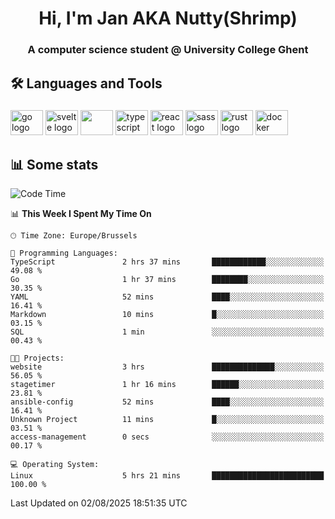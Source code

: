 <h1 align="center">Hi, I'm Jan AKA Nutty(Shrimp)</h1>
<h3 align="center">A computer science student @ University College Ghent</h3>

<h2 align="left">🛠️ Languages and Tools</h2>

###

<div align="left">
  <img src="https://cdn.jsdelivr.net/gh/devicons/devicon/icons/go/go-original.svg" height="40" width="52" alt="go logo"  />
  <img src="https://cdn.jsdelivr.net/gh/devicons/devicon@latest/icons/svelte/svelte-original.svg"  height="40" width="52" alt="svelte logo" />
  <img src="https://cdn.jsdelivr.net/gh/devicons/devicon@latest/icons/tailwindcss/tailwindcss-original.svg" height="40" width="52" />
  <img src="https://cdn.jsdelivr.net/gh/devicons/devicon/icons/typescript/typescript-original.svg" height="40" width="52" alt="typescript logo"  />
  <img src="https://cdn.jsdelivr.net/gh/devicons/devicon/icons/react/react-original.svg" height="40" width="52" alt="react logo"  />
  <img src="https://cdn.jsdelivr.net/gh/devicons/devicon/icons/sass/sass-original.svg" height="40" width="52" alt="sass logo"  />
  <img src="https://cdn.jsdelivr.net/gh/devicons/devicon@latest/icons/rust/rust-original.svg" height="40" width="52" alt="rust logo" />
  <img src="https://cdn.jsdelivr.net/gh/devicons/devicon/icons/docker/docker-original.svg" height="40" width="52" alt="docker logo"  />
</div>

<h2>📊 Some stats</h2>

<!--START_SECTION:waka-->
![Code Time](http://img.shields.io/badge/Code%20Time-6%2C217%20hrs%2038%20mins-blue)

📊 **This Week I Spent My Time On** 

```text
🕑︎ Time Zone: Europe/Brussels

💬 Programming Languages: 
TypeScript               2 hrs 37 mins       ████████████░░░░░░░░░░░░░   49.08 % 
Go                       1 hr 37 mins        ████████░░░░░░░░░░░░░░░░░   30.35 % 
YAML                     52 mins             ████░░░░░░░░░░░░░░░░░░░░░   16.41 % 
Markdown                 10 mins             █░░░░░░░░░░░░░░░░░░░░░░░░   03.15 % 
SQL                      1 min               ░░░░░░░░░░░░░░░░░░░░░░░░░   00.43 % 

🐱‍💻 Projects: 
website                  3 hrs               ██████████████░░░░░░░░░░░   56.05 % 
stagetimer               1 hr 16 mins        ██████░░░░░░░░░░░░░░░░░░░   23.81 % 
ansible-config           52 mins             ████░░░░░░░░░░░░░░░░░░░░░   16.41 % 
Unknown Project          11 mins             █░░░░░░░░░░░░░░░░░░░░░░░░   03.51 % 
access-management        0 secs              ░░░░░░░░░░░░░░░░░░░░░░░░░   00.17 % 

💻 Operating System: 
Linux                    5 hrs 21 mins       █████████████████████████   100.00 % 
```


 Last Updated on 02/08/2025 18:51:35 UTC
<!--END_SECTION:waka-->
